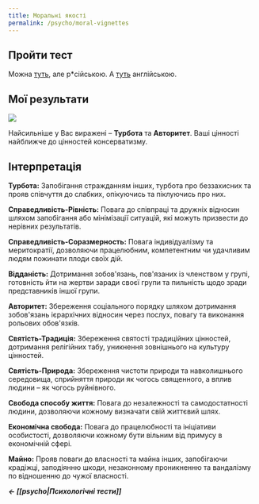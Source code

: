 ```yaml
---
title: Моральні якості
permalink: /psycho/moral-vignettes
---
```


## Пройти тест
Можна [туть](https://www.idrlabs.com/ru/moral-vignettes/test.php), але р\*сійською.
А [туть](https://www.idrlabs.com/moral-vignettes/test.php) англійською.

## Мої результати

![](moral-vignettes.png)

Найсильніше у Вас виражені – **Турбота** та **Авторитет**.
Ваші цінності найближче до цінностей консерватизму.

## Інтерпретація
**Турбота:** Запобігання стражданням інших, турбота про беззахисних та прояв співчуття до слабких, опікуючись та піклуючись про них.  
  
**Справедливість-Рівність:** Повага до співпраці та дружніх відносин шляхом запобігання або мінімізації ситуацій, які можуть призвести до нерівних результатів.  

**Справедливість-Соразмерность:** Повага індивідуалізму та меритократії, дозволяючи працелюбним, компетентним чи удачливим людям пожинати плоди своїх дій.  

**Відданість:** Дотримання зобов'язань, пов'язаних із членством у групі, готовність йти на жертви заради своєї групи та пильність щодо зради представників іншої групи.  

**Авторитет:** Збереження соціального порядку шляхом дотримання зобов'язань ієрархічних відносин через послух, повагу та виконання рольових обов'язків.  

**Святість-Традиція:** Збереження святості традиційних цінностей, дотримання релігійних табу, уникнення зовнішнього на культуру цінностей.  

**Святість-Природа:** Збереження чистоти природи та навколишнього середовища, сприйняття природи як чогось священного, а вплив людини – як чогось руйнівного.  
  
**Свобода способу життя:** Повага до незалежності та самодостатності людини, дозволяючи кожному визначати свій життєвий шлях.  
  
**Економічна свобода:** Повага до працелюбності та ініціативи особистості, дозволяючи кожному бути вільним від примусу в економічній сфері.  
  
**Майно:** Прояв поваги до власності та майна інших, запобігаючи крадіжці, заподіянню шкоди, незаконному проникненню та вандалізму по відношенню до чужої власності.

***← [[psycho|Психологічні тести]]***